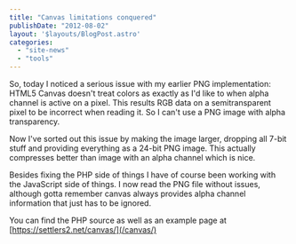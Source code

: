 ```yaml
---
title: "Canvas limitations conquered"
publishDate: "2012-08-02"
layout: '$layouts/BlogPost.astro'
categories: 
  - "site-news"
  - "tools"
---
```


So, today I noticed a serious issue with my earlier PNG implementation: HTML5 Canvas doesn't treat colors as exactly as I'd like to when alpha channel is active on a pixel. This results RGB data on a semitransparent pixel to be incorrect when reading it. So I can't use a PNG image with alpha transparency.

Now I've sorted out this issue by making the image larger, dropping all 7-bit stuff and providing everything as a 24-bit PNG image. This actually compresses better than image with an alpha channel which is nice.

Besides fixing the PHP side of things I have of course been working with the JavaScript side of things. I now read the PNG file without issues, although gotta remember canvas always provides alpha channel information that just has to be ignored.

You can find the PHP source as well as an example page at [https://settlers2.net/canvas/](/canvas/)
